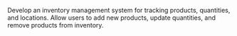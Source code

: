 Develop an inventory management system for tracking products, quantities, and locations.
Allow users to add new products, update quantities, and remove products from inventory.